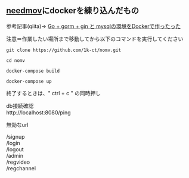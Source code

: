 ## [needmov](https://qiita.com/Bmouthf/items/d3cfdbee74caeda77e3f)にdockerを練り込んだもの  
  
参考記事(qiita)->
[Go + gorm + gin と mysqlの環境をDockerで作ったった](https://qiita.com/Bmouthf/items/d3cfdbee74caeda77e3f)  
  
  
注意＝作業したい場所まで移動してから以下のコマンドを実行してください  
```docker-compose:使い方
git clone https://github.com/1k-ct/nomv.git

cd nomv

docker-compose build
  
docker-compose up
```
終了するときは、" ctrl + c " の同時押し  


  
db接続確認  
http://localhost:8080/ping  

無効なurl  

/signup  
/login  
/logout  
/admin  
/regvideo  
/regchannel  
